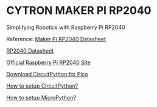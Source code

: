 # CYTRON MAKER PI RP2040
Simplifying Robotics with Raspberry Pi RP2040

Reference:
[Maker Pi RP2040 Datasheet](https://docs.google.com/document/d/1DJASwxgbattM37V4AIlJVR4pxukq0up25LppA8-z_AY/edit?usp=sharing)

[RP2040 Datasheet](https://datasheets.raspberrypi.org/rp2040/rp2040-datasheet.pdf)

[Official Raspberry Pi RP2040 Site](https://www.raspberrypi.org/documentation/rp2040/getting-started/)

[Download CircuitPython for Pico](https://circuitpython.org/board/raspberry_pi_pico/)

[How to setup CircuitPython?](https://github.com/CytronTechnologies/MAKER-PI-RP2040/setup-circuitpython.md)

[How to setup MicroPython?](https://github.com/CytronTechnologies/MAKER-PI-RP2040/setup-micropython.md)
